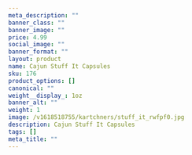 ```yaml
---
meta_description: ""
banner_class: ""
banner_image: ""
price: 4.99
social_image: ""
banner_format: ""
layout: product
name: Cajun Stuff It Capsules
sku: 176
product_options: []
canonical: ""
weight__display_: 1oz
banner_alt: ""
weight: 1
image: /v1618518755/kartchners/stuff_it_rwfpf0.jpg
description: Cajun Stuff It Capsules
tags: []
meta_title: ""
---
```

